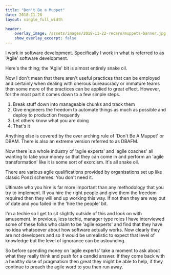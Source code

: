 ```yaml
---
title: "Don't Be a Muppet"
date: 2018-11-28
layout: single_full_width

header:
    overlay_image: /assets/images/2018-11-22-recaro/muppets-banner.jpg
    show_overlay_excerpt: false
---
```


I work in software development.  Specifically I work in what is referred to as 'Agile' software development.

Here's the thing; the 'Agile' bit is almost entirely snake oil.

Now I don't mean that there aren't useful practices that can be employed and certainly when dealing with onerous bureaucracy or immature teams then some more of the practices can be applied to great effect.  However, for the most part it comes down to a few simple steps.

1. Break stuff down into manageable chunks and track them
2. Give engineers the freedom to automate things as much as possible and deploy to production frequently
3. Let others know what you are doing
4. That's it

Anything else is covered by the over arching rule of 'Don't Be A Muppet' or DBAM.  There is also an extreme version referred to as DBAFM.

Now there is a whole industry of 'agile experts' and 'agile coaches' all wanting to take your money so that they can come in and perform an 'agile transformation' like it is some sort of exorcism.  It's all snake oil.

There are various agile qualifications provided by organisations set up like classic Ponzi schemes.  You don't need it.

Ultimate who you hire is far more important than any methodology that you try to implement.  If you hire the right people and give them the freedom required then they will end up working this way.  If not then they are way out of date and you failed in the 'hire the people' bit.

I'm a techie so I get to sit slightly outside of this and look on with amusement.  In previous, less techie, manager type roles I have interviewed some of these folks who claim to be 'agile experts' and find that they have no idea whatsoever about how software actually works.  Now clearly they are not developers and so it would be unrealistic to expect that level of knowledge but the level of ignorance can be astounding.

So before spending money on 'agile experts' take a moment to ask about what they really think and push for a candid answer.  If they come back with a healthy dose of pragmatism then great they might be able to help, if they continue to preach the agile word to you then run away.
